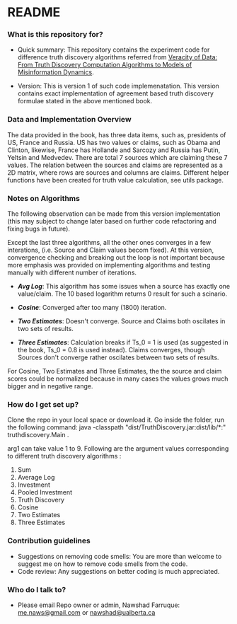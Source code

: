 # README #

### What is this repository for? ###

* Quick summary:
This repository contains the experiment code for difference truth discovery algorithms referred from [Veracity of Data: From Truth Discovery Computation Algorithms to Models of Misinformation Dynamics](http://www.morganclaypool.com/doi/abs/10.2200/S00676ED1V01Y201509DTM042). 

* Version:
This is version 1 of such code implemenatation. This version contains exact implementation of agreement based truth discovery formulae stated in the above mentioned book. 

### Data and Implementation Overview ###

The data provided in the book, has three data items, such as, presidents of US, France and Russia. US has two values or claims, such as Obama and Clinton, likewise, France has Hollande and Sarcozy and Russia has Putin, Yeltsin and Medvedev. There are total 7 sources which are claiming these 7 values. The relation between the sources and claims are represented as a 2D matrix, where rows are sources and columns are claims. Different helper functions have been created for truth value calculation, see utils package.

### Notes on Algorithms ###

The following observation can be made from this version implementation (this may subject to change later based on further code refactoring and fixing bugs in future). 

Except the last three algorithms, all the other ones converges in a few interations, (i.e. Source and Claim values becom fixed). At this version, convergence checking and breaking out the loop is not important because more emphasis was provided on implementing algorithms and testing manually with different number of iterations.

*  ***Avg Log***: This algorithm has some issues when a source has exactly one value/claim. The 10 based logarithm returns 0 result for such a scinario.

* ***Cosine***: Converged after too many (1800) iteration.

* ***Two Estimates***: Doesn't converge. Source and Claims both oscilates in two sets of results. 

* ***Three Estimates***: Calculation breaks if Ts_0 = 1 is used (as suggested in the book, Ts_0 = 0.8 is used instead). Claims converges, though Sources don't converge rather oscilates between two sets of results.

For Cosine, Two Estimates and Three Estimates, the the source and claim scores could be normalized because in many cases the values grows much bigger and in negative range. 


### How do I get set up? ###

Clone the repo in your local space or download it. Go inside the folder, run the following command: java -classpath "dist/TruthDiscovery.jar:dist/lib/*:" truthdiscovery.Main <arg1>. 

arg1 can take value 1 to 9. Following are the argument values corresponding to different truth discovery algorithms :

1. Sum
2. Average Log
3. Investment
4. Pooled Investment
5. Truth Discovery
6. Cosine
7. Two Estimates
8. Three Estimates


### Contribution guidelines ###

* Suggestions on removing code smells:
You are more than welcome to suggest me on how to remove code smells from the code.
* Code review: 
Any suggestions on better coding is much appreciated.


### Who do I talk to? ###

* Please email Repo owner or admin, Nawshad Farruque: me.naws@gmail.com or nawshad@ualberta.ca